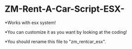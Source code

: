 # ZM-Rent-A-Car-Script-ESX-
 
*Works with esx system!

*You can customize it as you want by looking at the coding!

*You should rename this file to "zm_rentcar_esx".
